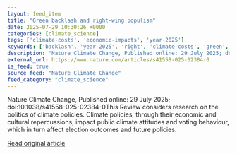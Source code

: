 ```yaml
---
layout: feed_item
title: "Green backlash and right-wing populism"
date: 2025-07-29 10:30:26 +0000
categories: [climate_science]
tags: ['climate-costs', 'economic-impacts', 'year-2025']
keywords: ['backlash', 'year-2025', 'right', 'climate-costs', 'green', 'economic-impacts']
description: "Nature Climate Change, Published online: 29 July 2025; doi:10"
external_url: https://www.nature.com/articles/s41558-025-02384-0
is_feed: true
source_feed: "Nature Climate Change"
feed_category: "climate_science"
---
```


Nature Climate Change, Published online: 29 July 2025; doi:10.1038/s41558-025-02384-0This Review considers research on the politics of climate policies. Climate policies, through their economic and cultural repercussions, impact public climate attitudes and voting behaviour, which in turn affect election outcomes and future policies.

[Read original article](https://www.nature.com/articles/s41558-025-02384-0)
